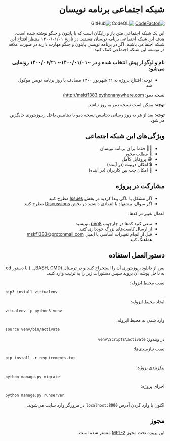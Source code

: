 <div dir="rtl">

# شبکه اجتماعی برنامه نویسان
[![CodeFactor](https://www.codefactor.io/repository/github/mskf1383/programmers-social/badge)](https://www.codefactor.io/repository/github/mskf1383/programmers-social)
![CodeQL](https://github.com/mskf1383/Programmers-Social/workflows/CodeQL/badge.svg)
![GitHub](https://img.shields.io/github/license/mskf1383/Programmers-Social)


این یک  شبکه اجتماعی متن باز و رایگان است که با پایتون و جنگو نوشته شده است. هدف این شبکه اجتماعی برنامه نویسان هستند. در تاریخ ۱۴۰۰/۰۱/۰۱ منتظر افتتاح این شبکه اجتماعی باشید.
اگر در برنامه نویسی پایتون و جنگو مهارت دارید در صورت علاقه در توسعه این شبکه اجتماعی کمک کنید.

### نام و لوگو از پیش انتخاب شده و در ~۱۴۰۰/۰۱/۰۱~ ۱۴۰۰/۰۶/۲۱ رونمایی می‌شود

- توجه: افتتاح پروژه به ۲۱ شهریور ۱۴۰۰ مصادف با روز برنامه نویس موکول شد


نسخه دمو: http://mskf1383.pythonanywhere.com/

**توجه:** ممکن است نسخه دمو به روز نباشد.

**توجه:** بعد از هر به روز رسانی دیتابیس نسخه دمو با دیتابیس داخل ریپوزیتوری جایگزین می‌شود.


## ویژگی‌های این شبکه اجتماعی
- 👨‍💻 فقط برای برنامه نویسان
- 📜 مطلب محور
- 😀 پروفایل کامل
- 💲 امکان دونیت (در آینده)
- 💬 امکان چت بین کاربران (در آینده)


## مشارکت در پروژه
- اگر مشکل یا باگی پیدا کردید در بخش [Issues](https://github.com/mskf1383/Programmers-Social/issues) مطرح کنید
- اگر سوال، پیشنهاد یا انتقادی داشتید در بخش [Discussions](https://github.com/mskf1383/Programmers-Social/discussions) مطرح کنید

اعمال تغییر در کدها:
- سعی کنید کدها در چارچوب [pep8](http://pep8.org/) بنویسید
- از ارسال کامیت‌های بزرگ خودداری کنید
- قبل از انجام تغییرات اساسی با ایمیل mskf1383@protonmail.com هماهنگ کنید


## دستورالعمل استفاده
پس از دانلود رپوزیتوری آن را استخراج کنید و در ترمینال (BASH, CMD,...) با دستور cd به داخل پوشه آن بروید سپس دستورات زیر را به ترتیب وارد کنید.

نصب محیط ایزوله:
</div>

```
pip3 install virtualenv
```
<div dir="rtl">

ایجاد محیط ایزوله:
</div>

```
vitualenv -p python3 venv
```
<div dir="rtl">

وارد شدن به محیط ایزوله:
</div>

```
source venv/bin/activate
```
<div dir="rtl">

در ویندوز: `venv\Scripts\activate`

نصب نیازمندی‌ها:
</div>

```
pip install -r requirements.txt
```
<div dir="rtl">

پیکربندی پروژه:
</div>

```
python manage.py migrate
```
<div dir="rtl">

اجرای پروژه:
</div>

```
python manage.py runserver
```
<div dir="rtl">

اکنون با وارد کردن آدرس `localhost:8000` در مرورگر وارد سایت می‌شوید.


## مجوز
این پروژه تحت مجوز [MPL-2](https://github.com/mskf1383/Programmers-Social/blob/main/LICENSE) منشتر شده است.
</div>
